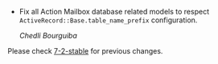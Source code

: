*   Fix all Action Mailbox database related models to respect
    `ActiveRecord::Base.table_name_prefix` configuration.

    *Chedli Bourguiba*

Please check [7-2-stable](https://github.com/rails/rails/blob/7-2-stable/actionmailbox/CHANGELOG.md) for previous changes.
